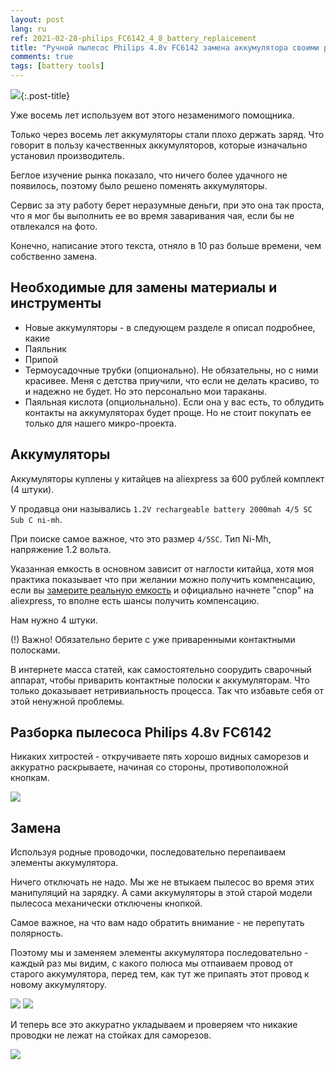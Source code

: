 ```yaml
---
layout: post
lang: ru
ref: 2021-02-28-philips_FC6142_4_8_battery_replaicement
title: "Ручной пылесос Philips 4.8v FC6142 замена аккумулятора своими руками"
comments: true
tags: [battery tools]
---
```


![](/images/philips48_assempled.jpg){:.post-title}

Уже восемь лет используем вот этого незаменимого помощника.

Только через восемь лет аккумуляторы стали плохо держать заряд. Что говорит в пользу качественных 
аккумуляторов, которые изначально установил производитель.

Беглое изучение рынка показало, что ничего более удачного не появилось, поэтому было решено 
поменять аккумуляторы. 

Сервис за эту работу берет неразумные деньги, при это она так проста, что я мог бы выполнить ее 
во время заваривания чая, если бы не отвлекался на фото.

Конечно, написание этого текста, отняло в 10 раз больше времени, чем собственно замена.

## Необходимые для замены материалы и инструменты

- Новые аккумуляторы - в следующем разделе я описал подробнее, какие
- Паяльник
- Припой
- Термоусадочные трубки (опционально). Не обязательны, но с ними красивее. 
  Меня с детства приучили, что если не делать красиво, то и надежно не будет. Но это персонально мои тараканы.
- Паяльная кислота (опциольнально). Если она у вас есть, то облудить контакты на
аккумуляторах будет проще. Но не стоит покупать ее только для нашего микро-проекта.


## Аккумуляторы 

Аккумуляторы куплены у китайцев на aliexpress за 600 рублей комплект (4 штуки).

У продавца они назывались  `1.2V rechargeable battery 2000mah 4/5 SC Sub C ni-mh`.

При поиске самое важное, что это размер `4/5SC`. Тип Ni-Mh, напряжение 1.2 вольта.

Указанная емкость в основном зависит от наглости китайца, хотя моя практика показывает что 
при желании можно получить компенсацию, если вы 
[замерите реальную емкость](https://zen.yandex.ru/media/id/5b4c98de1f242d00a9b974e3/vy-uvereny-chto-kupili-kachestvennyi-akkumuliator-600061aa4e913f1758895e63) 
и официально начнете "спор" на aliexpress, то вполне есть шансы получить компенсацию.

Нам нужно 4 штуки.

(!) Важно! Обязательно берите с уже приваренными контактными полосками. 

В интернете масса
статей, как самостоятельно соорудить сварочный аппарат, чтобы приварить контактные полоски
к аккумуляторам. Что только доказывает нетривиальность процесса. Так что избавьте себя
от этой ненужной проблемы.

## Разборка пылесоса Philips 4.8v FC6142

Никаких хитростей - откручиваете пять хорошо видных саморезов и аккуратно раскрываете,
начиная со стороны, противоположной кнопкам.

![](/images/philips48_diassembled.jpg)

## Замена

Используя родные проводочки, последовательно перепаиваем элементы аккумулятора.

Ничего отключать не надо. Мы же не втыкаем пылесос во время этих манипуляций на
зарядку. А сами аккумуляторы в этой старой модели пылесоса механически отключены кнопкой.

Самое важное, на что вам надо обратить внимание - не перепутать полярность. 

Поэтому мы и заменяем элементы
аккумулятора последовательно - каждый раз мы видим, с какого полюса мы отпаиваем провод от 
старого аккумулятора, перед тем, как тут же припаять этот провод к новому аккумулятору.

![](/images/philips48_partiall_replacement.jpg)
![](/images/philips48_last_replacement.jpg)

И теперь все это аккуратно укладываем и проверяем что никакие проводки не лежат на
стойках для саморезов.

![](/images/philips48_finish_replacement.jpg)